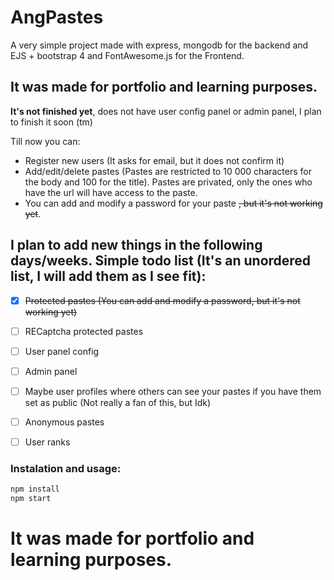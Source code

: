 # AngPastes

A very simple project made with express, mongodb for the backend and EJS + bootstrap 4 and FontAwesome.js for the Frontend. 

## **It was made for portfolio and learning purposes.**

**It's not finished yet**, does not have user config panel or admin panel, I plan to finish it soon (tm)



Till now you can:

* Register new users (It asks for email, but it does not confirm it)
* Add/edit/delete pastes (Pastes are restricted to 10 000 characters for the body and 100 for the title). Pastes are privated, only the ones who have the url will have access to the paste.
* You can add and modify a password for your paste ~~, but it's not working yet~~.

## I plan to add new things in the following days/weeks. Simple todo list (It's an unordered list, I will add them as I see fit):

* [x] ~~Protected pastes (You can add and modify a password, but it's not working yet)~~
* [ ] RECaptcha protected pastes
* [ ] User panel config
* [ ] Admin panel
* [ ] Maybe user profiles where others can see your pastes if you have them set as public (Not really a fan of this, but Idk)
* [ ] Anonymous pastes
* [ ] User ranks


### Instalation and usage:

```bash
npm install
npm start

```

# **It was made for portfolio and learning purposes.**